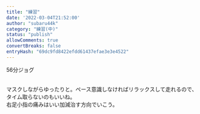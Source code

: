 ```yaml
---
title: "練習"
date: '2022-03-04T21:52:00'
author: "subaru44k"
category: "練習(中)"
status: "publish"
allowComments: true
convertBreaks: false
entryHash: "69dc9fd8422efdd61437efae3e3e4522"
---
```

56分ジョグ<div><br></div><div>マスクしながらゆったりと。ペース意識しなければリラックスして走れるので、タイム取らないのもいいね。</div><div>右足小指の痛みはいい加減治す方向でいこう。</div>

